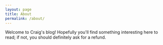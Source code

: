 ```yaml
---
layout: page
title: About
permalink: /about/
---
```


Welcome to Craig's blog! Hopefully you'll find something interesting here to
read; if not, you should definitely ask for a refund.
